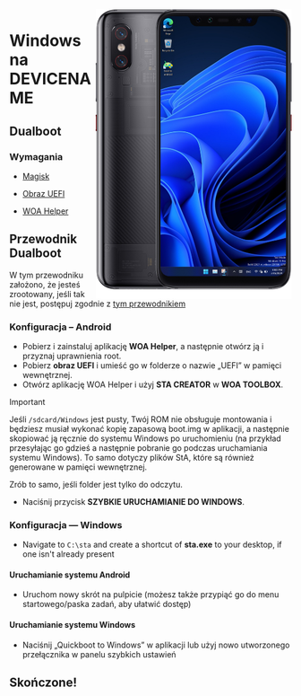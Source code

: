 <img align="right" src="https://github.com/n00b69/woa-equuleus/blob/main/equuleus.png" width="350" alt="Windows 11 running on equuleus">

# Windows na DEVICENAME

## Dualboot

### Wymagania
- [Magisk](https://github.com/topjohnwu/Magisk/releases/latest)

- [Obraz UEFI](https://github.com/n00b69/woa-DEVICENAME/releases/tag/UEFI)

- [WOA Helper](https://github.com/Marius586/WoA-Helper-update/releases/tag/WOA)

## Przewodnik Dualboot
W tym przewodniku założono, że jesteś zrootowany, jeśli tak nie jest, postępuj zgodnie z [tym przewodnikiem](root.md)

### Konfiguracja – Android
- Pobierz i zainstaluj aplikację **WOA Helper**, a następnie otwórz ją i przyznaj uprawnienia root.
- Pobierz **obraz UEFI** i umieść go w folderze o nazwie „UEFI” w pamięci wewnętrznej.
- Otwórz aplikację WOA Helper i użyj **STA CREATOR** w **WOA TOOLBOX**.
> [!Important]
> Jeśli `/sdcard/Windows` jest pusty, Twój ROM nie obsługuje montowania i będziesz musiał wykonać kopię zapasową boot.img w aplikacji, a następnie skopiować ją ręcznie do systemu Windows po uruchomieniu (na przykład przesyłając go gdzieś a następnie pobranie go podczas uruchamiania systemu Windows). To samo dotyczy plików StA, które są również generowane w pamięci wewnętrznej.
>
> Zrób to samo, jeśli folder jest tylko do odczytu.
- Naciśnij przycisk **SZYBKIE URUCHAMIANIE DO WINDOWS**.

### Konfiguracja — Windows
- Navigate to `C:\sta` and create a shortcut of **sta.exe** to your desktop, if one isn't already present

#### Uruchamianie systemu Android
- Uruchom nowy skrót na pulpicie (możesz także przypiąć go do menu startowego/paska zadań, aby ułatwić dostęp)

#### Uruchamianie systemu Windows
- Naciśnij „Quickboot to Windows” w aplikacji lub użyj nowo utworzonego przełącznika w panelu szybkich ustawień
  
## Skończone!











